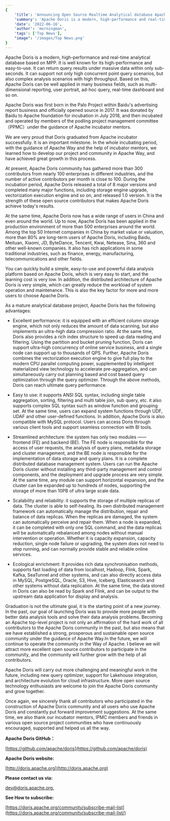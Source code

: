 ```yaml
---
{
    'title': 'Announcing Open Source Realtime Analytical database Apache Doris as a Top-Level Project',
    'summary': 'Apache Doris is a modern, high-performance and real-time analytical database based on MPP. It is well known for its high-performance and easy-to-use. It can return query results under massive data within only sub-seconds. It can support not only high concurrent point query scenarios, but also complex analysis scenarios with high throughput. Based on this, Apache Doris can be well applied in many business fields, such as multi-dimensional reporting, user portrait, ad-hoc query, real-time dashboard and so on.',
    'date': '2022-06-16',
    'author': 'morningman',
    'tags': ['Top News'],
    "image": '/images/Top News.png'
}
---
```


Apache Doris is a modern, high-performance and real-time analytical database based on MPP. It is well known for its high-performance and easy-to-use. It can return query results under massive data within only sub-seconds. It can support not only high concurrent point query scenarios, but also complex analysis scenarios with high throughput. Based on this, Apache Doris can be well applied in many business fields, such as multi-dimensional reporting, user portrait, ad-hoc query, real-time dashboard and so on.

Apache Doris was first born in the Palo Project within Baidu's advertising report business and officially opened source in 2017. It was donated by Baidu to Apache foundation for incubation in July 2018, and then incubated and operated by members of the podling project management committee（PPMC）under the guidance of Apache incubator mentors.

We are very proud that Doris graduated from Apache incubator successfully. It is an important milestone. In the whole incubating period, with the guidance of Apache Way and the help of incubator mentors, we learned how to develop our project and community in Apache Way, and have achieved great growth in this process.

At present, Apache Doris community has gathered more than 300 contributors from nearly 100 enterprises in different industries, and the number of active contributors per month is close to 100. During the incubation period, Apache Doris released a total of 8 major versions and completed many major functions, including storage engine upgrade, vectorization execution engine and so on, and released 1.0 version. It is the strength of these open source contributors that makes Apache Doris achieve today's results.

At the same time, Apache Doris now has a wide range of users in China and even around the world. Up to now, Apache Doris has been applied in the production environment of more than 500 enterprises around the world. Among the top 50 Internet companies in China by market value or valuation, more than 80% are long-term users of Apache Doris, including Baidu, Meituan, Xiaomi, JD, ByteDance, Tencent, Kwai, Netease, Sina, 360 and other well-known companies. It also has rich applications in some traditional industries, such as finance, energy, manufacturing, telecommunications and other fields.

You can quickly build a simple, easy-to-use and powerful data analysis platform based on Apache Doris, which is very easy to start, and the learning cost is very low. In addition, the distributed architecture of Apache Doris is very simple, which can greatly reduce the workload of system operation and maintenance. This is also the key factor for more and more users to choose Apache Doris.

As a mature analytical database project, Apache Doris has the following advantages:

-   Excellent performance: it is equipped with an efficient column storage engine, which not only reduces the amount of data scanning, but also implements an ultra-high data compression ratio. At the same time, Doris also provides a rich index structure to speed up data reading and filtering. Using the partition and bucket pruning function, Doris can support ultra-high concurrency of online service business, and a single node can support up to thousands of QPS. Further, Apache Doris combines the vectorization execution engine to give full play to the modern CPU parallel computing power, supplemented by intelligent materialized view technology to accelerate pre-aggregation, and can simultaneously carry out planning based and cost based query optimization through the query optimizer. Through the above methods, Doris can reach ultimate query performance.

-   Easy to use: it supports ANSI SQL syntax, including single table aggregation, sorting, filtering and multi table join, sub query, etc. it also supports complex SQL syntax such as window function and grouping set. At the same time, users can expand system functions through UDF, UDAF and other user-defined functions. In addition, Apache Doris is also compatible with MySQL protocol. Users can access Doris through various client tools and support seamless connection with BI tools.

-   Streamlined architecture: the system has only two modules —— frontend (FE) and backend (BE). The FE node is responsible for the access of user requests, the analysis of query plans, metadata storage and cluster management, and the BE node is responsible for the implementation of data storage and query plans. It is a complete distributed database management system. Users can run the Apache Doris cluster without installing any third-party management and control components, and the deployment and upgrade process are very simple. At the same time, any module can support horizontal expansion, and the cluster can be expanded up to hundreds of nodes, supporting the storage of more than 10PB of ultra large scale data.

-   Scalability and reliability: it supports the storage of multiple replicas of data. The cluster is able to self-healing. Its own distributed management framework can automatically manage the distribution, repair and balance of data replicas. When the replicas are damaged, the system can automatically perceive and repair them. When a node is expanded, it can be completed with only one SQL command, and the data replicas will be automatically rebalanced among nodes without manual intervention or operation. Whether it is capacity expansion, capacity reduction, single node failure or upgrading, the system does not need to stop running, and can normally provide stable and reliable online services.

-   Ecological enrichment: It provides rich data synchronisation methods, supports fast loading of data from localhost, Hadoop, Flink, Spark, Kafka, SeaTunnel and other systems, and can also directly access data in MySQL, PostgreSQL, Oracle, S3, Hive, Iceberg, Elasticsearch and other systems without data replication. At the same time, the data stored in Doris can also be read by Spark and Flink, and can be output to the upstream data application for display and analysis.

Graduation is not the ultimate goal, it is the starting point of a new journey. In the past, our goal of launching Doris was to provide more people with better data analysis tools and solve their data analysis problems. Becoming an Apache top-level project is not only an affirmation of the hard work of all contributors to the Apache Doris community in the past, but also means that we have established a strong, prosperous and sustainable open source community under the guidance of Apache Way.In the future, we will continue to operate the community in the Way of Apache. I believe we will attract more excellent open source contributors to participate in the community, and the community will further grow with the help of all contributors.

Apache Doris will carry out more challenging and meaningful work in the future, including new query optimizer, support for Lakehouse integration, and architecture evolution for cloud infrastructure. More open source technology enthusiasts are welcome to join the Apache Doris community and grow together.

Once again, we sincerely thank all contributors who participated in the construction of Apache Doris community and all users who use Apache Doris and constantly put forward improvement suggestions. At the same time, we also thank our incubator mentors, IPMC members and friends in various open source project communities who have continuously encouraged, supported and helped us all the way.

**Apache Doris GitHub：**

[https://github.com/apache/doris](https://github.com/apache/doris)

**Apache Doris website:**

[http://doris.apache.org](http://doris.apache.org)

**Please contact us via:**

[dev@doris.apache.org.](dev@doris.apache.org.)

**See How to subscribe:**

[https://doris.apache.org/community/subscribe-mail-list](https://doris.apache.org/community/subscribe-mail-list/)
